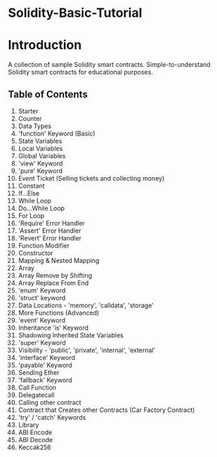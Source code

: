 # Solidity-Basic-Tutorial

# Introduction

A collection of sample Solidity smart contracts.
Simple-to-understand Solidity smart contracts for educational purposes.

## Table of Contents
1. Starter
2. Counter
3. Data Types
4. 'function' Keyword (Basic)
5. State Variables
6. Local Variables
7. Global Variables
8. 'view' Keyword
9. 'pure' Keyword
10. Event Ticket (Selling tickets and collecting money)
11. Constant
12. If...Else
13. While Loop
14. Do...While Loop
15. For Loop
16. 'Require' Error Handler
17. 'Assert' Error Handler
18. 'Revert' Error Handler
19. Function Modifier
20. Constructor
21. Mapping & Nested Mapping
22. Array
23. Array Remove by Shifting
24. Array Replace From End
25. 'enum' Keyword
26. 'struct' keyword
27. Data Locations - 'memory', 'calldata', 'storage'
28. More Functions (Advanced)
29. 'event' Keyword
30. Inheritance 'is' Keyword
31. Shadowing Inherited State Variables
32. 'super' Keyword
33. Visibility - 'public', 'private', 'internal', 'external'
34. 'interface' Keyword
35. 'payable' Keyword
36. Sending Ether
37. 'fallback' Keyword
38. Call Function
39. Delegatecall
40. Calling other contract
41. Contract that Creates other Contracts (Car Factory Contract)
42. 'try' / 'catch' Keywords
43. Library
44. ABI Encode
45. ABI Decode
46. Keccak256
